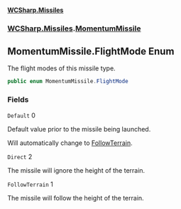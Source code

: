 #### [WCSharp.Missiles](README.md 'README')
### [WCSharp.Missiles](WCSharp.Missiles.md 'WCSharp.Missiles').[MomentumMissile](WCSharp.Missiles.MomentumMissile.md 'WCSharp.Missiles.MomentumMissile')

## MomentumMissile.FlightMode Enum

The flight modes of this missile type.

```csharp
public enum MomentumMissile.FlightMode
```
### Fields

<a name='WCSharp.Missiles.MomentumMissile.FlightMode.Default'></a>

`Default` 0

Default value prior to the missile being launched.  
  
Will automatically change to [FollowTerrain](WCSharp.Missiles.MomentumMissile.FlightMode.md#WCSharp.Missiles.MomentumMissile.FlightMode.FollowTerrain 'WCSharp.Missiles.MomentumMissile.FlightMode.FollowTerrain').

<a name='WCSharp.Missiles.MomentumMissile.FlightMode.Direct'></a>

`Direct` 2

The missile will ignore the height of the terrain.

<a name='WCSharp.Missiles.MomentumMissile.FlightMode.FollowTerrain'></a>

`FollowTerrain` 1

The missile will follow the height of the terrain.